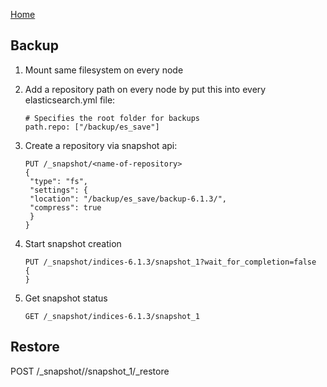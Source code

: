 [Home](/)

## Backup
1. Mount same filesystem on every node
2. Add a repository path on every node by put this into every elasticsearch.yml file: 
    ```
    # Specifies the root folder for backups
    path.repo: ["/backup/es_save"]
    ```
3. Create a repository via snapshot api:
    ```
    PUT /_snapshot/<name-of-repository>
    {
     "type": "fs",
     "settings": {
     "location": "/backup/es_save/backup-6.1.3/",
     "compress": true
     }
    }
    ```
4. Start snapshot creation
    ```
    PUT /_snapshot/indices-6.1.3/snapshot_1?wait_for_completion=false
    {
    }
    ```

5. Get snapshot status
    ```
    GET /_snapshot/indices-6.1.3/snapshot_1
    ```
## Restore
POST /_snapshot/<name-of-repository>/snapshot_1/_restore
    


